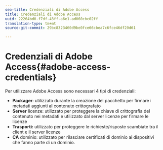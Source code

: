 ```yaml
---
seo-title: Credenziali di Adobe Access
title: Credenziali di Adobe Access
uuid: 22264bd0-f7df-43ff-a6e1-ad060cbc02ff
translation-type: tm+mt
source-git-commit: 29bc8323460d9be0fce66cbea7c6fce46df20d61

---
```



# Credenziali di Adobe Access{#adobe-access-credentials}

Per utilizzare Adobe Access sono necessari 4 tipi di credenziali:

* **Packager**: utilizzato durante la creazione del pacchetto per firmare i metadati aggiunti al contenuto crittografato
* **Server** licenze: utilizzato per proteggere la chiave di crittografia del contenuto nei metadati e utilizzato dal server licenze per firmare le licenze
* **Trasporti:** utilizzato per proteggere le richieste/risposte scambiate tra il client e il server licenze
* **CA** dominio: utilizzato per rilasciare certificati di dominio ai dispositivi che fanno parte di un dominio.

